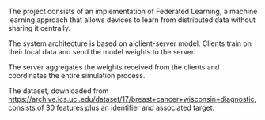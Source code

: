 The project consists of an implementation of Federated Learning, a machine learning approach that allows devices to learn from distributed data without sharing it centrally. 

The system architecture is based on a client-server model. Clients train on their local data and send the model weights to the server. 

The server aggregates the weights received from the clients and coordinates the entire simulation process.

The dataset, downloaded from https://archive.ics.uci.edu/dataset/17/breast+cancer+wisconsin+diagnostic, consists of 30 features plus an identifier and associated target.

